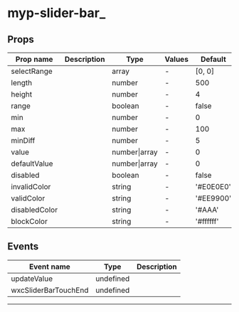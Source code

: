 # myp-slider-bar\_

## Props

| Prop name     | Description | Type          | Values | Default   |
| ------------- | ----------- | ------------- | ------ | --------- |
| selectRange   |             | array         | -      | [0, 0]    |
| length        |             | number        | -      | 500       |
| height        |             | number        | -      | 4         |
| range         |             | boolean       | -      | false     |
| min           |             | number        | -      | 0         |
| max           |             | number        | -      | 100       |
| minDiff       |             | number        | -      | 5         |
| value         |             | number\|array | -      | 0         |
| defaultValue  |             | number\|array | -      | 0         |
| disabled      |             | boolean       | -      | false     |
| invalidColor  |             | string        | -      | '#E0E0E0' |
| validColor    |             | string        | -      | '#EE9900' |
| disabledColor |             | string        | -      | '#AAA'    |
| blockColor    |             | string        | -      | '#ffffff' |

## Events

| Event name           | Type      | Description |
| -------------------- | --------- | ----------- |
| updateValue          | undefined |
| wxcSliderBarTouchEnd | undefined |

---
